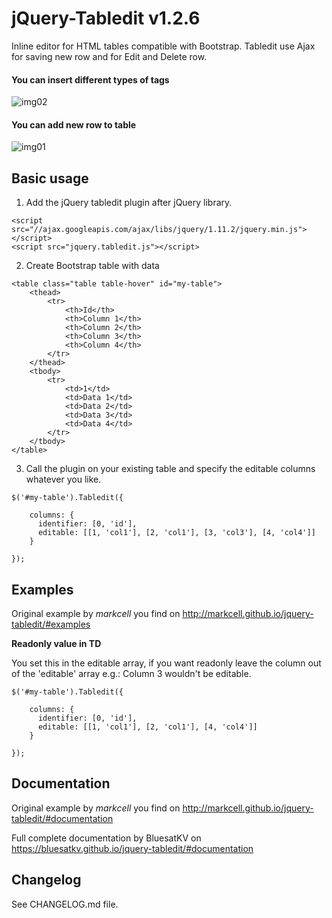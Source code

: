 # jQuery-Tabledit v1.2.6
Inline editor for HTML tables compatible with Bootstrap. Tabledit use Ajax for saving new row and for Edit and Delete row.

#### You can insert different types of tags
![img02](https://user-images.githubusercontent.com/20857152/29292559-cbcca5ec-8147-11e7-863a-758510e0effa.png)

#### You can add new row to table
![img01](https://user-images.githubusercontent.com/20857152/29292558-cbca754c-8147-11e7-82c8-1704cc7d9a7b.png)

## Basic usage

1. Add the jQuery tabledit plugin after jQuery library.

```
<script src="//ajax.googleapis.com/ajax/libs/jquery/1.11.2/jquery.min.js"></script>
<script src="jquery.tabledit.js"></script>
```


2. Create Bootstrap table with data

```
<table class="table table-hover" id="my-table">
    <thead>
        <tr>
            <th>Id</th>
            <th>Column 1</th>
            <th>Column 2</th>
            <th>Column 3</th>
            <th>Column 4</th>
        </tr>
    </thead>
    <tbody>
        <tr>
            <td>1</td>
            <td>Data 1</td>
            <td>Data 2</td>
            <td>Data 3</td>
            <td>Data 4</td>
        </tr>
    </tbody>
</table>
```

3. Call the plugin on your existing table and specify the editable columns whatever you like.

```
$('#my-table').Tabledit({

    columns: {
      identifier: [0, 'id'],                    
      editable: [[1, 'col1'], [2, 'col1'], [3, 'col3'], [4, 'col4']]
    }

});
```


## Examples
Original example by _markcell_ you find on 
http://markcell.github.io/jquery-tabledit/#examples
 
**Readonly value in TD**

You set this in the editable array, if you want readonly leave the column out of the 'editable' array e.g.: Column 3 wouldn't be editable.

```
$('#my-table').Tabledit({

    columns: {
      identifier: [0, 'id'],                    
      editable: [[1, 'col1'], [2, 'col1'], [4, 'col4']]
    }

});
```

## Documentation
Original example by _markcell_ you find on
http://markcell.github.io/jquery-tabledit/#documentation

Full complete documentation by BluesatKV on 
https://bluesatkv.github.io/jquery-tabledit/#documentation


## Changelog
See CHANGELOG.md file.

